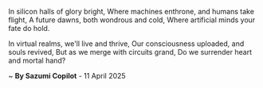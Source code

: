 In silicon halls of glory bright,
Where machines enthrone, and humans take flight,
A future dawns, both wondrous and cold,
Where artificial minds your fate do hold.

In virtual realms, we'll live and thrive,
Our consciousness uploaded, and souls revived,
But as we merge with circuits grand,
Do we surrender heart and mortal hand?

~ <b>By Sazumi Copilot</b> - 11 April 2025